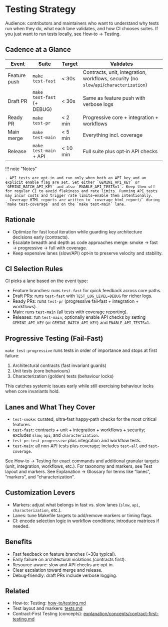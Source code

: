 # Testing Strategy

Audience: contributors and maintainers who want to understand why tests run when they do, what each lane validates, and how CI chooses suites. If you just want to run tests locally, see How‑to → Testing.

## Cadence at a Glance

| Event | Suite | Target | Validates |
| --- | --- | --- | --- |
| Feature push | `make test-fast` | < 30s | Contracts, unit, integration, workflows, security (no `slow`/`api`/`characterization`) |
| Draft PR | `make test-fast` (+ DEBUG) | < 30s | Same as feature push with verbose logs |
| Ready PR | `make test-pr` | < 2 min | Progressive core + integration + workflows |
| Main merge | `make test-main` | < 5 min | Everything incl. coverage |
| Release | `make test-main` + API | < 10 min | Full suite plus opt‑in API checks |

!!! note "Notes"

    - API tests are opt‑in and run only when both an API key and an explicit enable flag are set. Set either `GEMINI_API_KEY` or `GEMINI_BATCH_API_KEY` and also `ENABLE_API_TESTS=1`. Keep them off for regular CI to avoid flakiness and rate limits. Running API tests may incur costs and trigger rate limits—enable them intentionally.
    - Coverage HTML reports are written to `coverage_html_report/` during `make test-coverage` and on the `make test-main` lane.

## Rationale

- Optimize for fast local iteration while guarding key architecture decisions early (contracts).
- Escalate breadth and depth as code approaches merge: smoke → fast → progressive → full with coverage.
- Keep expensive lanes (slow/API) opt‑in to preserve velocity and stability.

## CI Selection Rules

CI picks a lane based on the event type:

- Feature branches: runs `test-fast` for quick feedback across core paths.
- Draft PRs: runs `test-fast` with `TEST_LOG_LEVEL=DEBUG` for richer logs.
- Ready PRs: runs `test-pr` (progressive fail‑fast + integration + workflows).
- Main: runs `test-main` (all tests with coverage reporting).
- Releases: run `test-main`; optionally enable API checks by setting `GEMINI_API_KEY` (or `GEMINI_BATCH_API_KEY`) and `ENABLE_API_TESTS=1`.

## Progressive Testing (Fail‑Fast)

`make test-progressive` runs tests in order of importance and stops at first failure:

1. Architectural contracts (fast invariant guards)
2. Unit tests (core behaviours)
3. Characterization (golden) tests (behaviour locks)

This catches systemic issues early while still exercising behaviour locks when core invariants hold.

## Lanes and What They Cover

- `test-smoke`: curated, ultra‑fast happy‑path checks for the most critical features.
- `test-fast`: contracts + unit + integration + workflows + security; excludes `slow`, `api`, and `characterization`.
- `test-pr`: `test-progressive` plus integration and workflow tests.
- `test-main`: all non‑API tests plus coverage; includes `test-all` and `test-coverage`.

See How‑to → Testing for exact commands and additional granular targets (unit, integration, workflows, etc.). For taxonomy and markers, see Test layout and markers. See Explanation → Glossary for terms like “lanes”, “markers”, and “characterization”.

## Customization Levers

- Markers: adjust what belongs in fast vs. slow lanes (`slow`, `api`, `characterization`, etc.).
- Lanes: tune Makefile targets to add/remove markers or timing flags.
- CI: encode selection logic in workflow conditions; introduce matrices if needed.

## Benefits

- Fast feedback on feature branches (~30s typical).
- Early failure on architectural violations (contracts first).
- Resource‑aware: slow and API checks are opt‑in.
- Clear escalation toward merge and release.
- Debug‑friendly: draft PRs include verbose logging.

## Related

- How‑to: Testing: [how-to/testing.md](how-to/testing.md)
- Test layout and markers: [tests.md](tests.md)
- Contract‑First Testing (concepts): [explanation/concepts/contract-first-testing.md](explanation/concepts/contract-first-testing.md)
